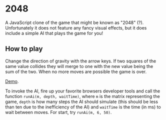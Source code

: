 # 2048

A JavaScript clone of the game that might be known as "2048" (?). Unfortunately
it does not feature any fancy visual effects, but it does include a simple AI
that plays the game for you!

## How to play

Change the direction of gravity with the arrow keys. If two squares of the same
value collides they will merge to one with the new value being the sum of the
two. When no more moves are possible the game is over.

[Demo](https://dl.dropboxusercontent.com/u/334931/2048/index.html).

To invoke the AI, fire up your favorite browsers developer tools and call the
function `runAi(m, depth, waitTime)`, where `m` is the matrix representing the
game, `depth` is how many steps the AI should simulate (this should be less
than ten due to the inefficiency of the AI) and `waitTime` is the time (in ms)
to wait between moves. For start, try `runAi(m, 6, 50)`.
